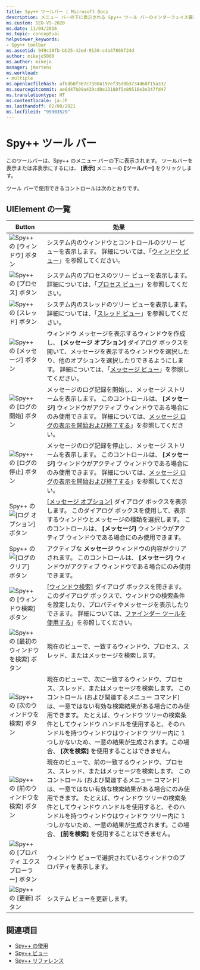 ```yaml
---
title: Spy++ ツールバー | Microsoft Docs
description: メニュー バーの下に表示される Spy++ ツール バーのインターフェイス要素について説明します。 ツールバーを表示または非表示にするには、 [表示] メニューの [ツールバー] をクリックします。
ms.custom: SEO-VS-2020
ms.date: 11/04/2016
ms.topic: conceptual
helpviewer_keywords:
- Spy++ toolbar
ms.assetid: 949c18fb-bb25-42ed-9130-c4a47869f24d
author: mikejo5000
ms.author: mikejo
manager: jmartens
ms.workload:
- multiple
ms.openlocfilehash: af6db0f367c73804197ef35d0b3734d68f15a332
ms.sourcegitcommit: ae6d47b09a439cd0e13180f5e89510e3e347fd47
ms.translationtype: HT
ms.contentlocale: ja-JP
ms.lasthandoff: 02/08/2021
ms.locfileid: "99903529"
---
```

# <a name="spy-toolbar"></a>Spy++ ツール バー
このツールバーは、Spy++ のメニュー バーの下に表示されます。 ツールバーを表示または非表示にするには、 **[表示]** メニューの **[ツールバー]** をクリックします。

 ツール バーで使用できるコントロールは次のとおりです。

## <a name="uielement-list"></a>UIElement の一覧

|Button|効果|
|------------|------------|
|![Spy&#43;&#43; の [ウィンドウ] ボタン](../debugger/media/icon_spy--_windows.gif "Icon_Spy++_Windows")|システム内のウィンドウとコントロールのツリー ビューを表示します。 詳細については、「[ウィンドウ ビュー](../debugger/windows-view.md)」を参照してください。|
|![Spy&#43;&#43; の [プロセス] ボタン](../debugger/media/icon_spy--_processes.gif "Icon_Spy++_Processes")|システム内のプロセスのツリー ビューを表示します。 詳細については、「[プロセス ビュー](../debugger/processes-view.md)」を参照してください。|
|![Spy&#43;&#43; の [スレッド] ボタン](../debugger/media/icon_spy--_threads.gif "Icon_Spy++_Threads")|システム内のスレッドのツリー ビューを表示します。 詳細については、「[スレッド ビュー](../debugger/threads-view.md)」を参照してください。|
|![Spy&#43;&#43; の [メッセージ] ボタン](../debugger/media/icon_spy--_messages.gif "Icon_Spy++_Messages")|ウィンドウ メッセージを表示するウィンドウを作成し、 **[メッセージ オプション]** ダイアログ ボックスを開いて、メッセージを表示するウィンドウを選択したり、他のオプションを選択したりできるようにします。 詳細については、「[メッセージ ビュー](../debugger/messages-view.md)」を参照してください。|
|![Spy&#43;&#43; の [ログの開始] ボタン](../debugger/media/icon_spy--_startlog.gif "Icon_Spy++_StartLog")|メッセージのログ記録を開始し、メッセージ ストリームを表示します。 このコントロールは、 **[メッセージ]** ウィンドウがアクティブ ウィンドウである場合にのみ使用できます。 詳細については、[メッセージ ログの表示を開始および終了する](../debugger/how-to-start-and-stop-the-message-log-display.md)」を参照してください。|
|![Spy&#43;&#43; の [ログの停止] ボタン](../debugger/media/icon_spy--_stoplog.gif "Icon_Spy++_StopLog")|メッセージのログ記録を停止し、メッセージ ストリームを表示します。 このコントロールは、 **[メッセージ]** ウィンドウがアクティブ ウィンドウである場合にのみ使用できます。 詳細については、[メッセージ ログの表示を開始および終了する](../debugger/how-to-start-and-stop-the-message-log-display.md)」を参照してください。|
|Spy&#43;&#43; の ![[ログ オプション]](../debugger/media/icon_spy--_logoptions.gif "Icon_Spy++_LogOptions") ボタン|[[メッセージ オプション]](../debugger/message-options-dialog-box.md) ダイアログ ボックスを表示します。 このダイアログ ボックスを使用して、表示するウィンドウとメッセージの種類を選択します。 このコントロールは、 **[メッセージ]** ウィンドウがアクティブ ウィンドウである場合にのみ使用できます。|
|Spy&#43;&#43; の ![[ログのクリア]](../debugger/media/spy--_clearlog.gif "Spy++_ClearLog") ボタン|アクティブな **メッセージ** ウィンドウの内容がクリアされます。 このコントロールは、 **[メッセージ]** ウィンドウがアクティブ ウィンドウである場合にのみ使用できます。|
|![Spy&#43;&#43; の [ウィンドウ検索] ボタン](../debugger/media/icon_spy--_findwindow.gif "Icon_Spy++_FindWindow")|[[ウィンドウ検索]](../debugger/find-window-dialog-box.md) ダイアログ ボックスを開きます。このダイアログ ボックスで、ウィンドウの検索条件を設定したり、プロパティやメッセージを表示したりできます。 詳細については、[ファインダー ツールを使用する](../debugger/how-to-use-the-finder-tool.md)」を参照してください。|
|![Spy&#43;&#43; の [最初のウィンドウを検索] ボタン](../debugger/media/icon_spy--_window.gif "Icon_Spy++_Window")|現在のビューで、一致するウィンドウ、プロセス、スレッド、またはメッセージを検索します。|
|![Spy&#43;&#43; の [次のウィンドウを検索] ボタン](../debugger/media/icon_spy--_nextwindow.gif "Icon_Spy++_NextWindow")|現在のビューで、次に一致するウィンドウ、プロセス、スレッド、またはメッセージを検索します。 このコントロール (および関連するメニュー コマンド) は、一意ではない有効な検索結果がある場合にのみ使用できます。 たとえば、ウィンドウ ツリーの検索条件としてウィンドウ ハンドルを使用すると、そのハンドルを持つウィンドウはウィンドウ ツリー内に 1 つしかないため、一意の結果が生成されます。この場合、 **[次を検索]** を使用することはできません。|
|![Spy&#43;&#43; の [前のウィンドウを検索] ボタン](../debugger/media/icon_spy--_prevwindow.gif "Icon_Spy++_PrevWindow")|現在のビューで、前の一致するウィンドウ、プロセス、スレッド、またはメッセージを検索します。 このコントロール (および関連するメニュー コマンド) は、一意ではない有効な検索結果がある場合にのみ使用できます。 たとえば、ウィンドウ ツリーの検索条件としてウィンドウ ハンドルを使用すると、そのハンドルを持つウィンドウはウィンドウ ツリー内に 1 つしかないため、一意の結果が生成されます。この場合、 **[前を検索]** を使用することはできません。|
|![Spy&#43;&#43; の [プロパティ エクスプローラー] ボタン](../debugger/media/icon_spy--_propexp.gif "Icon_Spy++_PropExp")|ウィンドウ ビューで選択されているウィンドウのプロパティを表示します。|
|![Spy&#43;&#43; の [更新] ボタン](../debugger/media/icon_spy--_refresh.gif "Icon_Spy + + _Refresh")|システム ビューを更新します。|

## <a name="see-also"></a>関連項目
- [Spy++ の使用](../debugger/using-spy-increment.md)
- [Spy++ ビュー](../debugger/spy-increment-views.md)
- [Spy++ リファレンス](../debugger/spy-increment-reference.md)